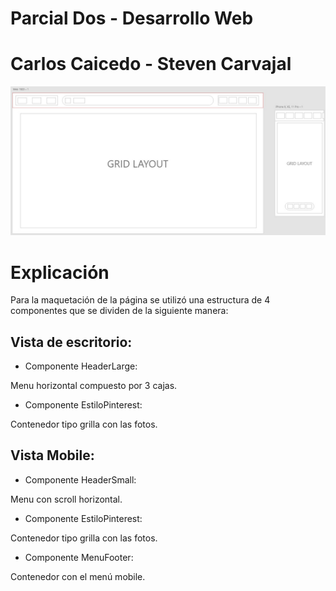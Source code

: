 # Parcial Dos - Desarrollo Web

# Carlos Caicedo - Steven Carvajal

![alt text](https://github.com/StevenC23/parcialDosWeb/blob/master/justificacion.jpg)

# Explicación

Para la maquetación de la página se utilizó una estructura de 4 componentes que se dividen de la siguiente manera:

## Vista de escritorio:

- Componente HeaderLarge:

Menu horizontal compuesto por 3 cajas.

- Componente EstiloPinterest: 

Contenedor tipo grilla con las fotos.


## Vista Mobile:

- Componente HeaderSmall: 

Menu con scroll horizontal.

- Componente EstiloPinterest: 

Contenedor tipo grilla con las fotos.

- Componente MenuFooter:

Contenedor con el menú mobile.


